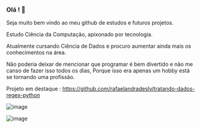 ### Olá ! 👋

Seja muito bem vindo ao meu github de estudos e futuros projetos.

Estudo Ciência da Computação, apixonado por tecnologia.

Atualmente cursando Ciência de Dados e procuro aumentar ainda mais os conhecimentos na área.

Não poderia deixar de mencionar que programar é bem divertido e não me canso de fazer isso todos os dias, 
Porque isso era apenas um hobby está se tornando uma profissão.


Projeto em destaque : https://github.com/rafaelandradeslv/tratando-dados-regex-python

![image](https://user-images.githubusercontent.com/68204206/123884154-f35be980-d920-11eb-85b0-014bea85f1f4.png)

![image](https://user-images.githubusercontent.com/68204206/123884164-fa82f780-d920-11eb-85ba-65cf07442b95.png)

<!--
**rafaelandradeslv/rafaelandradeslv** is a ✨ _special_ ✨ repository because its `README.md` (this file) appears on your GitHub profile.

Here are some ideas to get you started:

- 🔭 I’m currently working on ...
- 🌱 I’m currently learning ...
- 👯 I’m looking to collaborate on ...
- 🤔 I’m looking for help with ...
- 💬 Ask me about ...
- 📫 How to reach me: ...
- 😄 Pronouns: ...
- ⚡ Fun fact: ...
-->
